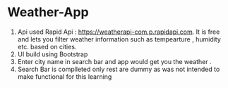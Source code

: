 # Weather-App

1. Api used Rapid Api  : https://weatherapi-com.p.rapidapi.com. It is free and lets you filter weather information such as tempearture , humidity etc. based on cities.
2. UI build using Bootstrap
3. Enter city name in search bar and app would get you the weather .
4. Search Bar is complleted only rest are dummy as was not intended to make functional for this learning
